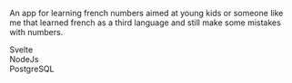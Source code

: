 An app for learning french numbers aimed at young kids or someone like me that learned french as a third language and still make some mistakes with numbers.

Svelte  
NodeJs  
PostgreSQL  

